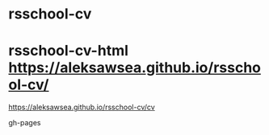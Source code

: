 # rsschool-cv
rsschool-cv-html
https://aleksawsea.github.io/rsschool-cv/
=======
https://aleksawsea.github.io/rsschool-cv/cv

gh-pages